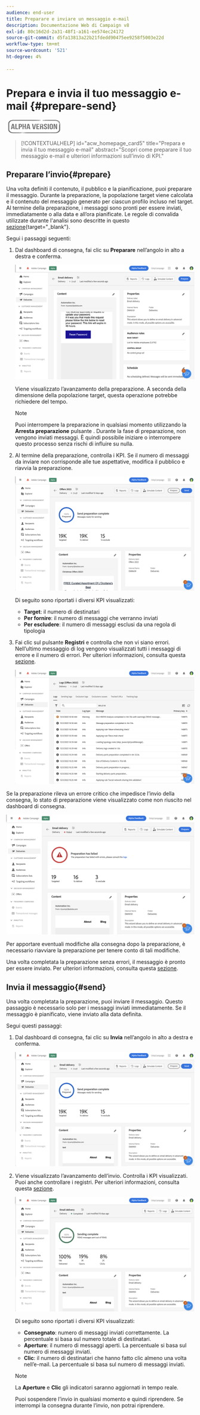 ```yaml
---
audience: end-user
title: Preparare e inviare un messaggio e-mail
description: Documentazione Web di Campaign v8
exl-id: 80c16d2d-2a31-48f1-a161-ee574ec24172
source-git-commit: d5fa13813a22b21fdedd90475ee9258f5003e22d
workflow-type: tm+mt
source-wordcount: '521'
ht-degree: 4%

---
```


# Prepara e invia il tuo messaggio e-mail {#prepare-send}

![](../assets/do-not-localize/badge.png)

>[!CONTEXTUALHELP]
>id="acw_homepage_card5"
>title="Prepara e invia il tuo messaggio e-mail"
>abstract="Scopri come preparare il tuo messaggio e-mail e ulteriori informazioni sull’invio di KPI."

<!--

	show how to prepare and send the email + the live kpis in the dashboard

like acc when preparation, target calculated then send
real time KPIs, not in AJO. similar to ACS.
exclusion logs, causes
-->

<!--
send also KPIs
-->

## Preparare l’invio{#prepare}

Una volta definiti il contenuto, il pubblico e la pianificazione, puoi preparare il messaggio. Durante la preparazione, la popolazione target viene calcolata e il contenuto del messaggio generato per ciascun profilo incluso nel target. Al termine della preparazione, i messaggi sono pronti per essere inviati, immediatamente o alla data e all’ora pianificate. Le regole di convalida utilizzate durante l&#39;analisi sono descritte in questo [sezione](https://experienceleague.adobe.com/docs/campaign-classic/using/sending-messages/key-steps-when-creating-a-delivery/steps-validating-the-delivery.html#validation-process-with-typologies){target="_blank"}.

Segui i passaggi seguenti:

1. Dal dashboard di consegna, fai clic su **Preparare** nell’angolo in alto a destra e conferma.

   ![](assets/prepare.png)

   Viene visualizzato l’avanzamento della preparazione. A seconda della dimensione della popolazione target, questa operazione potrebbe richiedere del tempo.

   >[!NOTE]
   >
   >Puoi interrompere la preparazione in qualsiasi momento utilizzando la **Arresta preparazione** pulsante . Durante la fase di preparazione, non vengono inviati messaggi. È quindi possibile iniziare o interrompere questo processo senza rischi di influire su nulla.

1. Al termine della preparazione, controlla i KPI. Se il numero di messaggi da inviare non corrisponde alle tue aspettative, modifica il pubblico e riavvia la preparazione.

   ![](assets/prepare2.png)

   Di seguito sono riportati i diversi KPI visualizzati:

   * **Target**: il numero di destinatari
   * **Per fornire**: il numero di messaggi che verranno inviati
   * **Per escludere**: il numero di messaggi esclusi da una regola di tipologia

1. Fai clic sul pulsante **Registri** e controlla che non vi siano errori. Nell’ultimo messaggio di log vengono visualizzati tutti i messaggi di errore e il numero di errori. Per ulteriori informazioni, consulta questa [sezione](delivery-logs.md).

   ![](assets/prepare-logs.png)

Se la preparazione rileva un errore critico che impedisce l’invio della consegna, lo stato di preparazione viene visualizzato come non riuscito nel dashboard di consegna.

![](assets/prepare-error.png)

Per apportare eventuali modifiche alla consegna dopo la preparazione, è necessario riavviare la preparazione per tenere conto di tali modifiche.

Una volta completata la preparazione senza errori, il messaggio è pronto per essere inviato. Per ulteriori informazioni, consulta questa [sezione](#send).

## Invia il messaggio{#send}

Una volta completata la preparazione, puoi inviare il messaggio. Questo passaggio è necessario solo per i messaggi inviati immediatamente. Se il messaggio è pianificato, viene inviato alla data definita.

Segui questi passaggi:

1. Dal dashboard di consegna, fai clic su **Invia** nell’angolo in alto a destra e conferma.

   ![](assets/send.png)

1. Viene visualizzato l’avanzamento dell’invio. Controlla i KPI visualizzati. Puoi anche controllare i registri. Per ulteriori informazioni, consulta questa [sezione](delivery-logs.md).

   ![](assets/send2.png)

   Di seguito sono riportati i diversi KPI visualizzati:

   * **Consegnato**: numero di messaggi inviati correttamente. La percentuale si basa sul numero totale di destinatari.
   * **Aperture**: il numero di messaggi aperti. La percentuale si basa sul numero di messaggi inviati.
   * **Clic**: il numero di destinatari che hanno fatto clic almeno una volta nell’e-mail. La percentuale si basa sul numero di messaggi inviati.

   >[!NOTE]
   >
   >La **Aperture** e **Clic** gli indicatori saranno aggiornati in tempo reale.

   Puoi sospendere l’invio in qualsiasi momento e quindi riprendere. Se interrompi la consegna durante l’invio, non potrai riprendere.
